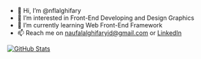 - 👋 Hi, I’m @nflalghifary
- 👀 I’m interested in Front-End Developing and Design Graphics
- 🌱 I’m currently learning Web Front-End Framework
- 📫 Reach me on [naufalalghifaryid@gmail.com](mailto:naufalalghifaryid@gmail.com?subject=[GitHub]%20) or [LinkedIn](https://www.linkedin.com/in/nflalghifary/)

[![GitHub Stats](https://github-readme-stats.vercel.app/api?username=nflalghifary)](https://github.com/nflalghifary/)

<!---
nflalghifary/nflalghifary is a ✨ special ✨ repository because its `README.md` (this file) appears on your GitHub profile.
You can click the Preview link to take a look at your changes.
--->
